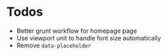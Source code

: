 # Todos

- Better grunt workflow for homepage page
- Use viewport unit to handle font size automatically
- Remove `data-placeholder`

